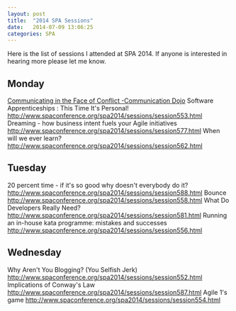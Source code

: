 ```yaml
---
layout: post
title:  "2014 SPA Sessions"
date:   2014-07-09 13:06:25
categories: SPA
---
```


Here is the list of sessions I attended at SPA 2014. If anyone is interested in hearing more please let me know.

Monday
------
[Communicating in the Face of Conflict -Communication Dojo](http://www.spaconference.org/spa2014/sessions/session591.html)
Software Apprenticeships : This Time It's Personal! http://www.spaconference.org/spa2014/sessions/session553.html
Dreaming - how business intent fuels your Agile initiatives http://www.spaconference.org/spa2014/sessions/session577.html
When will we ever learn? http://www.spaconference.org/spa2014/sessions/session562.html

Tuesday
-------
20 percent time - if it's so good why doesn't everybody do it? http://www.spaconference.org/spa2014/sessions/session588.html
Bounce http://www.spaconference.org/spa2014/sessions/session558.html
What Do Developers Really Need? http://www.spaconference.org/spa2014/sessions/session581.html
Running an in-house kata programme: mistakes and successes http://www.spaconference.org/spa2014/sessions/session556.html

Wednesday
---------
Why Aren't You Blogging? (You Selfish Jerk) http://www.spaconference.org/spa2014/sessions/session552.html
Implications of Conway's Law http://www.spaconference.org/spa2014/sessions/session587.html
Agile 1's game http://www.spaconference.org/spa2014/sessions/session554.html


